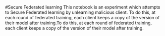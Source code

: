 #Secure Federated learning 
This notebook is an experiment which attempts to Secure Federated learning by unlearning malicious client.
To do this, at each round of federated training, each client keeps a copy of the version of their model after training.To do this, at each round of federated training, each client keeps a copy of the version of their model after training.
